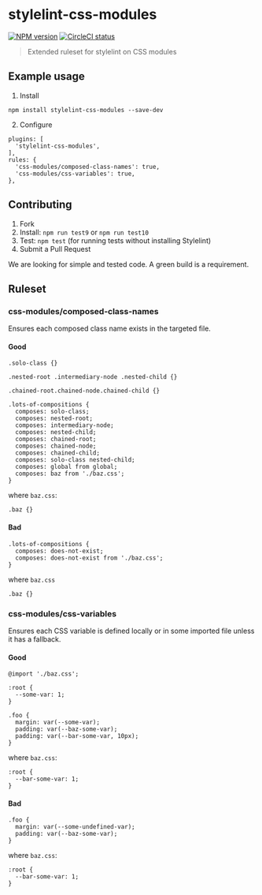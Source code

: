# stylelint-css-modules

[![NPM version](http://img.shields.io/npm/v/stylelint-css-modules.svg)](https://www.npmjs.org/package/stylelint-css-modules)
[![CircleCI status](https://circleci.com/gh/juanca/stylelint-css-modules.svg?style=shield)](https://circleci.com/gh/juanca/stylelint-css-modules)

> Extended ruleset for stylelint on CSS modules

## Example usage

1. Install

```
npm install stylelint-css-modules --save-dev
```

2. Configure

```
plugins: [
  'stylelint-css-modules',
],
rules: {
  'css-modules/composed-class-names': true,
  'css-modules/css-variables': true,
},
```

## Contributing

1. Fork
2. Install: `npm run test9` or `npm run test10`
3. Test: `npm test` (for running tests without installing Stylelint)
4. Submit a Pull Request

We are looking for simple and tested code.
A green build is a requirement.

## Ruleset

### css-modules/composed-class-names

Ensures each composed class name exists in the targeted file.

#### Good

```
.solo-class {}

.nested-root .intermediary-node .nested-child {}

.chained-root.chained-node.chained-child {}

.lots-of-compositions {
  composes: solo-class;
  composes: nested-root;
  composes: intermediary-node;
  composes: nested-child;
  composes: chained-root;
  composes: chained-node;
  composes: chained-child;
  composes: solo-class nested-child;
  composes: global from global;
  composes: baz from './baz.css';
}
```

where `baz.css`:

```
.baz {}
```


#### Bad

```
.lots-of-compositions {
  composes: does-not-exist;
  composes: does-not-exist from './baz.css';
}
```

where `baz.css`

```
.baz {}
```

### css-modules/css-variables

Ensures each CSS variable is defined locally or in some imported file unless it has a fallback.

#### Good

```
@import './baz.css';

:root {
  --some-var: 1;
}

.foo {
  margin: var(--some-var);
  padding: var(--baz-some-var);
  padding: var(--bar-some-var, 10px);
}
```

where `baz.css`:

```
:root {
  --bar-some-var: 1;
}
```

#### Bad

```
.foo {
  margin: var(--some-undefined-var);
  padding: var(--baz-some-var);
}
```

where `baz.css`:

```
:root {
  --bar-some-var: 1;
}
```
